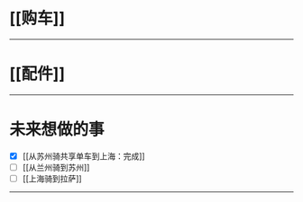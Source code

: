 # [[购车]]



---
# [[配件]]

-----
# 未来想做的事

- [x] [[从苏州骑共享单车到上海：完成]]
- [ ] [[从兰州骑到苏州]]
- [ ] [[上海骑到拉萨]]

----